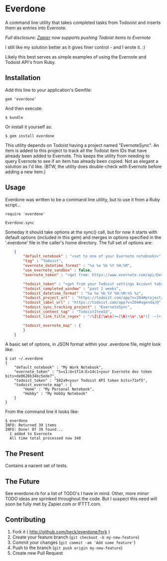 # Everdone

A command line utility that takes completed tasks from Todooist and inserts them as entries into Evernote.

_Full disclosure: [Zapier](http://zapier.com) now supports pushing Todoist items to Evernote_

I still like my solution better as it gives finer control - and I wrote it.  :)

Likely this best serves as simple examples of using the Evernote and Todoist API's from Ruby.

## Installation

Add this line to your application's Gemfile:

    gem 'everdone'

And then execute:

    $ bundle

Or install it yourself as:

    $ gem install everdone

This utility depends on Todoist having a project named "EvernoteSync".  An item is added to this project to track all the Todoist item IDs that have already been added to Evernote.  This keeps the utility from needing to query Evernote to see if an item has already been copied.  Not as elegant a solution as I'd like.  (BTW, the utility does double-check with Evernote before adding a new item.)

## Usage

Everdone was written to be a command line utility, but to use it from a Ruby script...

    require 'everdone'

    Everdone.sync

Someday it should take options at the sync() call, but for now it starts with default options (included in this gem) and merges in options specified in the '.everdone' file in the caller's home directory.  The full set of options are:

```json
    {
        "default_notebook" : "<set to one of your Evernote notebooks>",
        "tag" : "Todoist",
        "evernote_datetime_format" : "%a %e %b %Y %H:%M",
        "use_evernote_sandbox" : false,
        "evernote_token" : "<get from: https://www.evernote.com/api/DeveloperToken.action>",

        "todoist_token" : "<get from your Todoist settings Account tab>",
        "todoist_completed_window" : "past 2 weeks",
        "todoist_datetime_format" : "%a %e %b %Y %H:%M:%S %z",
        "todoist_project_url" : "https://todoist.com/app?v=204#project/",
        "todoist_label_url" : "https://todoist.com/app?v=204#agenda/@",
        "todoist_sync_tracking_project" : "EvernoteSync",
        "todoist_content_tag" : "TodoistItemId",
        "todoist_link_title_regex" : "/\[\[[\w\s]+=[\h]+\s*,\s*([ -~]+)\]\]/",

        "todoist_evernote_map" : {
        }
    }
```

A basic set of options, in JSON format within your .everdone file, might look like:

    $ cat ~/.everdone 
    {
        "default_notebook" : "My Work Notebook",
        "evernote_token" : "S=s1:U=1f14:E=14c1<your Evernote dev token bits>de0626b34bc5ede7",
        "todoist_token" : "582a9<your Todoist API token bits>71ef5",
        "todoist_evernote_map" : {
            "Home" : "My Personal Notebook",
            "Hobby" : "My Hobby Notebook"
        }
    }

From the command line it looks like:

    $ everdone
    INFO: Returned 39 items
    INFO: Done! Of 39 found...
      1 added to Evernote
      All time total processed now 340

## The Present

Contains a nacent set of tests.

## The Future

See everdone.rb for a list of TODO's I have in mind.  Other, more minor TODO ideas are sprinked throughout the code. 
But I suspect this need will soon be fully met by Zapier.com or IFTTT.com.

## Contributing

1. Fork it ( http://github.com/heck/everdone/fork )
2. Create your feature branch (`git checkout -b my-new-feature`)
3. Commit your changes (`git commit -am 'Add some feature'`)
4. Push to the branch (`git push origin my-new-feature`)
5. Create new Pull Request
